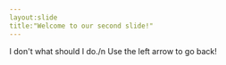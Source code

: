 ```yaml
---
layout:slide
title:"Welcome to our second slide!"
---
```

I don't what should I do./n
Use the left arrow to go back!
